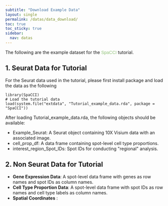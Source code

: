 ```yaml
---
subtitle: "Download Example Data"
layout: single
permalink: /datas/data_download/
toc: true
toc_sticky: true
sidebar:
  nav: datas
---
```



The following are the example dataset for the <span style="font-family: 'ABeeZee', sans-serif; color: #94C47D;">SpaCCI</span> tutorial.

## 1. Seurat Data for Tutorial
For the Seurat data used in the tutorial, please first install package and load the data as the following

    library(SpaCCI)
    # Load the tutorial data
    load(system.file("extdata", "Tutorial_example_data.rda", package = "SpaCCI"))

After loading Tutorial_example_data.rda, the following objects should be available:
- Example_Seurat: A Seurat object containing 10X Visium data with an associated image.
- cell_prop_df: A data frame containing spot-level cell type proportions.
- interest_region_Spot_IDs: Spot IDs for conducting "regional" analysis.
    
## 2. Non Seurat Data for Tutorial

- **Gene Expression Data**: A spot-level data frame with genes as row
    names and spot IDs as column names.
- **Cell Type Proportion Data**: A spot-level data frame with spot IDs
    as row names and cell type labels as column names.
- **Spatial Coordinates** :  

